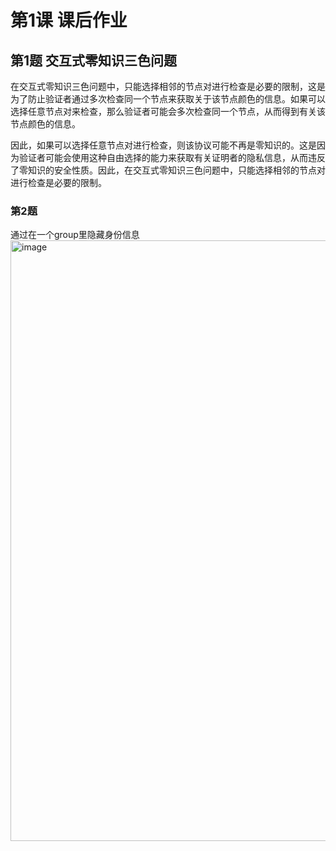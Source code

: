 # 第1课 课后作业

## 第1题 交互式零知识三色问题

在交互式零知识三色问题中，只能选择相邻的节点对进行检查是必要的限制，这是为了防止验证者通过多次检查同一个节点来获取关于该节点颜色的信息。如果可以选择任意节点对来检查，那么验证者可能会多次检查同一个节点，从而得到有关该节点颜色的信息。

因此，如果可以选择任意节点对进行检查，则该协议可能不再是零知识的。这是因为验证者可能会使用这种自由选择的能力来获取有关证明者的隐私信息，从而违反了零知识的安全性质。因此，在交互式零知识三色问题中，只能选择相邻的节点对进行检查是必要的限制。

### 第2题
通过在一个group里隐藏身份信息
<img width="961" alt="image" src="https://user-images.githubusercontent.com/34564669/232732840-6162b04c-f03a-47b6-b54a-557d4ae7c912.png">
